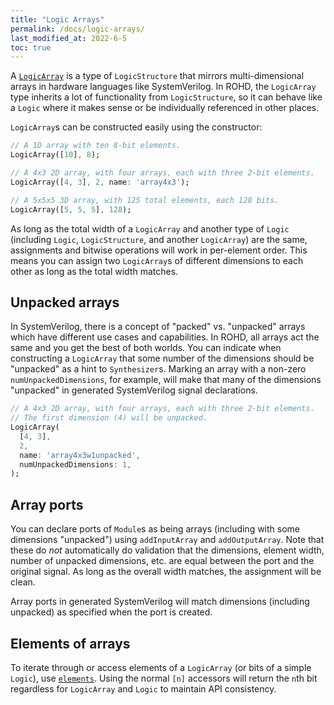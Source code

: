 ```yaml
---
title: "Logic Arrays"
permalink: /docs/logic-arrays/
last_modified_at: 2022-6-5
toc: true
---
```


A [`LogicArray`](https://intel.github.io/rohd/rohd/LogicArray-class.html) is a type of `LogicStructure` that mirrors multi-dimensional arrays in hardware languages like SystemVerilog.  In ROHD, the `LogicArray` type inherits a lot of functionality from `LogicStructure`, so it can behave like a `Logic` where it makes sense or be individually referenced in other places.

`LogicArray`s can be constructed easily using the constructor:

```dart
// A 1D array with ten 8-bit elements.
LogicArray([10], 8);

// A 4x3 2D array, with four arrays, each with three 2-bit elements.
LogicArray([4, 3], 2, name: 'array4x3');

// A 5x5x5 3D array, with 125 total elements, each 128 bits.
LogicArray([5, 5, 5], 128);
```

As long as the total width of a `LogicArray` and another type of `Logic` (including `Logic`, `LogicStructure`, and another `LogicArray`) are the same, assignments and bitwise operations will work in per-element order.  This means you can assign two `LogicArray`s of different dimensions to each other as long as the total width matches.

## Unpacked arrays

In SystemVerilog, there is a concept of "packed" vs. "unpacked" arrays which have different use cases and capabilities. In ROHD, all arrays act the same and you get the best of both worlds.  You can indicate when constructing a `LogicArray` that some number of the dimensions should be "unpacked" as a hint to `Synthesizer`s. Marking an array with a non-zero `numUnpackedDimensions`, for example, will make that many of the dimensions "unpacked" in generated SystemVerilog signal declarations.

```dart
// A 4x3 2D array, with four arrays, each with three 2-bit elements.
// The first dimension (4) will be unpacked.
LogicArray(
  [4, 3],
  2,
  name: 'array4x3w1unpacked',
  numUnpackedDimensions: 1,
);
```

## Array ports

You can declare ports of `Module`s as being arrays (including with some dimensions "unpacked") using `addInputArray` and `addOutputArray`. Note that these do _not_ automatically do validation that the dimensions, element width, number of unpacked dimensions, etc. are equal between the port and the original signal. As long as the overall width matches, the assignment will be clean.

Array ports in generated SystemVerilog will match dimensions (including unpacked) as specified when the port is created.

## Elements of arrays

To iterate through or access elements of a `LogicArray` (or bits of a simple `Logic`), use [`elements`](https://intel.github.io/rohd/rohd/Logic/elements.html).  Using the normal `[n]` accessors will return the `n`th bit regardless for `LogicArray` and `Logic` to maintain API consistency.
